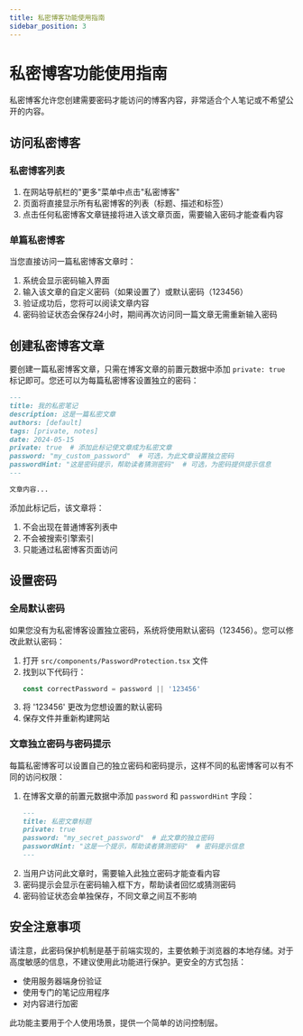 ```yaml
---
title: 私密博客功能使用指南
sidebar_position: 3
---
```


# 私密博客功能使用指南

私密博客允许您创建需要密码才能访问的博客内容，非常适合个人笔记或不希望公开的内容。

## 访问私密博客

### 私密博客列表

1. 在网站导航栏的"更多"菜单中点击"私密博客"
2. 页面将直接显示所有私密博客的列表（标题、描述和标签）
3. 点击任何私密博客文章链接将进入该文章页面，需要输入密码才能查看内容

### 单篇私密博客

当您直接访问一篇私密博客文章时：

1. 系统会显示密码输入界面
2. 输入该文章的自定义密码（如果设置了）或默认密码（123456）
3. 验证成功后，您将可以阅读文章内容
4. 密码验证状态会保存24小时，期间再次访问同一篇文章无需重新输入密码

## 创建私密博客文章

要创建一篇私密博客文章，只需在博客文章的前置元数据中添加 `private: true` 标记即可。您还可以为每篇私密博客设置独立的密码：

```markdown
---
title: 我的私密笔记
description: 这是一篇私密文章
authors: [default]
tags: [private, notes]
date: 2024-05-15
private: true  # 添加此标记使文章成为私密文章
password: "my_custom_password"  # 可选，为此文章设置独立密码
passwordHint: "这是密码提示，帮助读者猜测密码"  # 可选，为密码提供提示信息
---

文章内容...
```

添加此标记后，该文章将：

1. 不会出现在普通博客列表中
2. 不会被搜索引擎索引
3. 只能通过私密博客页面访问

## 设置密码

### 全局默认密码

如果您没有为私密博客设置独立密码，系统将使用默认密码（123456）。您可以修改此默认密码：

1. 打开 `src/components/PasswordProtection.tsx` 文件
2. 找到以下代码行：
   ```typescript
   const correctPassword = password || '123456'
   ```
3. 将 '123456' 更改为您想设置的默认密码
4. 保存文件并重新构建网站

### 文章独立密码与密码提示

每篇私密博客可以设置自己的独立密码和密码提示，这样不同的私密博客可以有不同的访问权限：

1. 在博客文章的前置元数据中添加 `password` 和 `passwordHint` 字段：
   ```markdown
   ---
   title: 私密文章标题
   private: true
   password: "my_secret_password"  # 此文章的独立密码
   passwordHint: "这是一个提示，帮助读者猜测密码"  # 密码提示信息
   ---
   ```
2. 当用户访问此文章时，需要输入此独立密码才能查看内容
3. 密码提示会显示在密码输入框下方，帮助读者回忆或猜测密码
4. 密码验证状态会单独保存，不同文章之间互不影响

## 安全注意事项

请注意，此密码保护机制是基于前端实现的，主要依赖于浏览器的本地存储。对于高度敏感的信息，不建议使用此功能进行保护。更安全的方式包括：

- 使用服务器端身份验证
- 使用专门的笔记应用程序
- 对内容进行加密

此功能主要用于个人使用场景，提供一个简单的访问控制层。